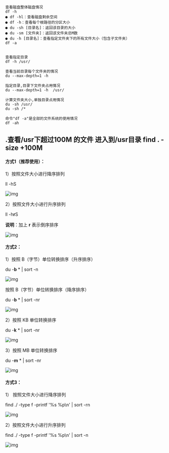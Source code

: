 ```plain
查看磁盘整体磁盘情况
df -h
● df -hl：查看磁盘剩余空间
● df -h：查看每个根路径的分区大小
● du -sh [目录名]：返回该目录的大小
● du -sm [文件夹]：返回该文件夹总M数
● du -h [目录名]：查看指定文件夹下的所有文件大小（包含子文件夹）
df -a 


查看指定目录
df -h /usr/

查看当前目录每个文件夹的情况
du --max-depth=1 -h

指定目录,目录下文件夹占用情况
du --max-depth=1 -h  /usr/

计算文件夹大小,单独目录点用情况
du -sh /usr/
du -sh /*

命令"df -a"是全部的文件系统的使用情况
df -ah
```



## .查看/usr下超过100M 的文件  进入到/usr目录  find . -size +100M







#### 方式1（推荐使用）：

1）按照文件大小进行降序排列

ll -hS

![img](https://xue-online.oss-cn-hangzhou.aliyuncs.com/uPic/20220829/1661741689_fZjVqf.png)



2）按照文件大小进行升序排列

ll -h**r**S

**说明**：加上 **r** 表示倒序排序

![img](https://xue-online.oss-cn-hangzhou.aliyuncs.com/uPic/20220829/1661741689_gsSip2.png)



#### 方式2：

1）按照 B（字节）单位转换排序（升序排序）

du -**b** * | sort -n

![img](https://xue-online.oss-cn-hangzhou.aliyuncs.com/uPic/20220829/1661741689_nOIgh6.png)



按照 B（字节）单位转换排序（降序排序）

du -**b** * | sort -nr

![img](https://xue-online.oss-cn-hangzhou.aliyuncs.com/uPic/20220829/1661741689_0KEWza.png)



2）按照 KB 单位转换排序

du -**k** * | sort -nr

![img](https://xue-online.oss-cn-hangzhou.aliyuncs.com/uPic/20220829/1661741689_3GwJtF.png)



3）按照 MB 单位转换排序

du -**m** * | sort -nr

![img](https://xue-online.oss-cn-hangzhou.aliyuncs.com/uPic/20220829/1661741689_T2tirD.png)



#### 方式3：

1） 按照文件大小进行降序排列

find ./ -type f -printf '%s %p\n' | sort -rn

![img](https://xue-online.oss-cn-hangzhou.aliyuncs.com/uPic/20220829/1661741689_s5U13n.png)



2）按照文件大小进行升序排列

find ./ -type f -printf '%s %p\n' | sort -n

![img](https://xue-online.oss-cn-hangzhou.aliyuncs.com/uPic/20220829/1661741689_WXZ5aw.png)



### 
